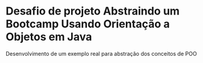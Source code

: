 # Desafio de projeto Abstraindo um Bootcamp Usando Orientação a Objetos em Java

Desenvolvimento de um exemplo real para abstração dos conceitos de POO 



